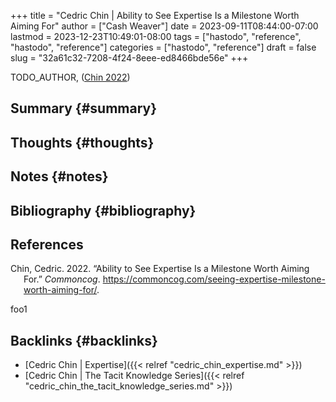 +++
title = "Cedric Chin | Ability to See Expertise Is a Milestone Worth Aiming For"
author = ["Cash Weaver"]
date = 2023-09-11T08:44:00-07:00
lastmod = 2023-12-23T10:49:01-08:00
tags = ["hastodo", "reference", "hastodo", "reference"]
categories = ["hastodo", "reference"]
draft = false
slug = "32a61c32-7208-4f24-8eee-ed8466bde56e"
+++

TODO_AUTHOR, (<a href="#citeproc_bib_item_1">Chin 2022</a>)


## Summary {#summary}


## Thoughts {#thoughts}


## Notes {#notes}


## Bibliography {#bibliography}

## References

<style>.csl-entry{text-indent: -1.5em; margin-left: 1.5em;}</style><div class="csl-bib-body">
  <div class="csl-entry"><a id="citeproc_bib_item_1"></a>Chin, Cedric. 2022. “Ability to See Expertise Is a Milestone Worth Aiming For.” <i>Commoncog</i>. <a href="https://commoncog.com/seeing-expertise-milestone-worth-aiming-for/">https://commoncog.com/seeing-expertise-milestone-worth-aiming-for/</a>.</div>
</div>

foo1


## Backlinks {#backlinks}

-   [Cedric Chin | Expertise]({{< relref "cedric_chin_expertise.md" >}})
-   [Cedric Chin | The Tacit Knowledge Series]({{< relref "cedric_chin_the_tacit_knowledge_series.md" >}})
